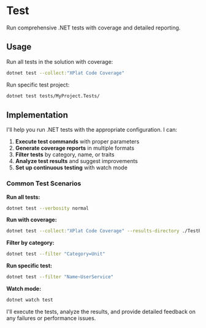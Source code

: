 # Test

Run comprehensive .NET tests with coverage and detailed reporting.

## Usage

Run all tests in the solution with coverage:

```bash
dotnet test --collect:"XPlat Code Coverage"
```

Run specific test project:

```bash
dotnet test tests/MyProject.Tests/
```

## Implementation

I'll help you run .NET tests with the appropriate configuration. I can:

1. **Execute test commands** with proper parameters
2. **Generate coverage reports** in multiple formats
3. **Filter tests** by category, name, or traits
4. **Analyze test results** and suggest improvements
5. **Set up continuous testing** with watch mode

### Common Test Scenarios

**Run all tests:**
```bash
dotnet test --verbosity normal
```

**Run with coverage:**
```bash
dotnet test --collect:"XPlat Code Coverage" --results-directory ./TestResults
```

**Filter by category:**
```bash
dotnet test --filter "Category=Unit"
```

**Run specific test:**
```bash
dotnet test --filter "Name~UserService"
```

**Watch mode:**
```bash
dotnet watch test
```

I'll execute the tests, analyze the results, and provide detailed feedback on any failures or performance issues.
